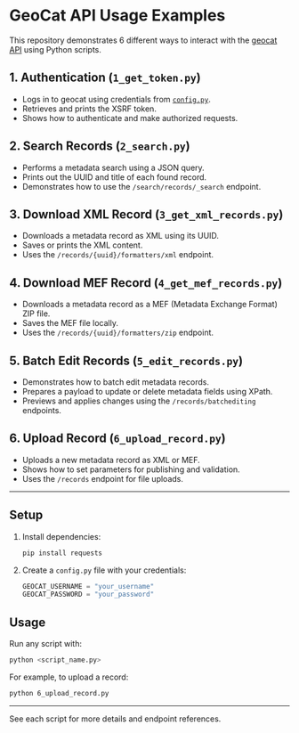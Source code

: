 # GeoCat API Usage Examples

This repository demonstrates 6 different ways to interact with the [geocat API](https://www.geocat.ch/geonetwork/doc/api/index.html) using Python scripts.

## 1. Authentication (`1_get_token.py`)

- Logs in to geocat using credentials from [`config.py`](config.py).
- Retrieves and prints the XSRF token.
- Shows how to authenticate and make authorized requests.

## 2. Search Records (`2_search.py`)

- Performs a metadata search using a JSON query.
- Prints out the UUID and title of each found record.
- Demonstrates how to use the `/search/records/_search` endpoint.

## 3. Download XML Record (`3_get_xml_records.py`)

- Downloads a metadata record as XML using its UUID.
- Saves or prints the XML content.
- Uses the `/records/{uuid}/formatters/xml` endpoint.

## 4. Download MEF Record (`4_get_mef_records.py`)

- Downloads a metadata record as a MEF (Metadata Exchange Format) ZIP file.
- Saves the MEF file locally.
- Uses the `/records/{uuid}/formatters/zip` endpoint.

## 5. Batch Edit Records (`5_edit_records.py`)

- Demonstrates how to batch edit metadata records.
- Prepares a payload to update or delete metadata fields using XPath.
- Previews and applies changes using the `/records/batchediting` endpoints.

## 6. Upload Record (`6_upload_record.py`)

- Uploads a new metadata record as XML or MEF.
- Shows how to set parameters for publishing and validation.
- Uses the `/records` endpoint for file uploads.

---

## Setup

1. Install dependencies:
    ```sh
    pip install requests
    ```
2. Create a `config.py` file with your credentials:
    ```python
    GEOCAT_USERNAME = "your_username"
    GEOCAT_PASSWORD = "your_password"
    ```

## Usage

Run any script with:
```sh
python <script_name.py>
```

For example, to upload a record:
```sh
python 6_upload_record.py
```

---

See each script for more details and endpoint references.